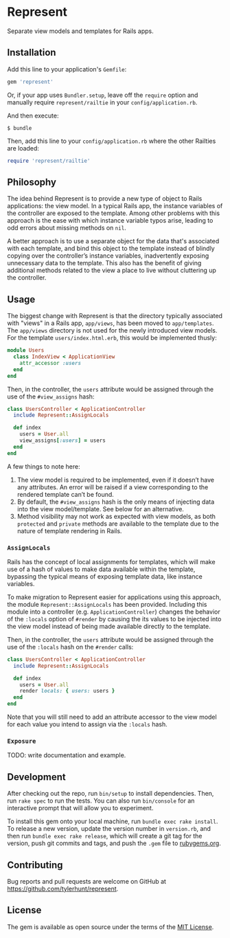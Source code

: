 # Represent

Separate view models and templates for Rails apps.

## Installation

Add this line to your application's `Gemfile`:

``` ruby
gem 'represent'
```

Or, if your app uses `Bundler.setup`, leave off the `require` option and
manually require `represent/railtie` in your `config/application.rb`.

And then execute:

    $ bundle

Then, add this line to your `config/application.rb` where the other Railties
are loaded:

``` ruby
require 'represent/railtie'
```

## Philosophy

The idea behind Represent is to provide a new type of object to Rails
applications: the view model. In a typical Rails app, the instance variables of
the controller are exposed to the template. Among other problems with this
approach is the ease with which instance variable typos arise, leading to odd
errors about missing methods on `nil`.

A better approach is to use a separate object for the data that's associated
with each template, and bind this object to the template instead of blindly
copying over the controller’s instance variables, inadvertently exposing
unnecessary data to the template. This also has the benefit of giving
additional methods related to the view a place to live without cluttering up
the controller.

## Usage

The biggest change with Represent is that the directory typically associated
with "views" in a Rails app, `app/views`, has been moved to `app/templates`.
The `app/views` directory is not used for the newly introduced view models. For
the template `users/index.html.erb`, this would be implemented thusly:

``` ruby
module Users
  class IndexView < ApplicationView
    attr_accessor :users
  end
end
```

Then, in the controller, the `users` attribute would be assigned through the
use of the `#view_assigns` hash:

``` ruby
class UsersController < ApplicationController
  include Represent::AssignLocals

  def index
    users = User.all
    view_assigns[:users] = users
  end
end
```

A few things to note here:

  1. The view model is required to be implemented, even if it doesn’t have any
     attributes. An error will be raised if a view corresponding to the
     rendered template can’t be found.
  2. By default, the `#view_assigns` hash is the only means of injecting data
     into the view model/template. See below for an alternative.
  3. Method visibility may not work as expected with view models, as
     both `protected` and `private` methods are available to the template due
     to the nature of template rendering in Rails.

### `AssignLocals`

Rails has the concept of local assignments for templates, which will make use
of a hash of values to make data available within the template, bypassing the
typical means of exposing template data, like instance variables.

To make migration to Represent easier for applications using this approach, the
module `Represent::AssignLocals` has been provided. Including this module into
a controller (e.g. `ApplicationController`) changes the behavior of the
`:locals` option of `#render` by causing the its values to be injected into the
view model instead of being made available directly to the template.

Then, in the controller, the `users` attribute would be assigned through the
use of the `:locals` hash on the `#render` calls:

``` ruby
class UsersController < ApplicationController
  include Represent::AssignLocals

  def index
    users = User.all
    render locals: { users: users }
  end
end
```

Note that you will still need to add an attribute accessor to the view model
for each value you intend to assign via the `:locals` hash.

### `Exposure`

TODO: write documentation and example.

## Development

After checking out the repo, run `bin/setup` to install dependencies. Then, run
`rake spec` to run the tests. You can also run `bin/console` for an interactive
prompt that will allow you to experiment.

To install this gem onto your local machine, run `bundle exec rake install`. To
release a new version, update the version number in `version.rb`, and then run
`bundle exec rake release`, which will create a git tag for the version, push
git commits and tags, and push the `.gem` file to
[rubygems.org](https://rubygems.org).

## Contributing

Bug reports and pull requests are welcome on GitHub at
https://github.com/tylerhunt/represent.

## License

The gem is available as open source under the terms of the
[MIT License](http://opensource.org/licenses/MIT).
